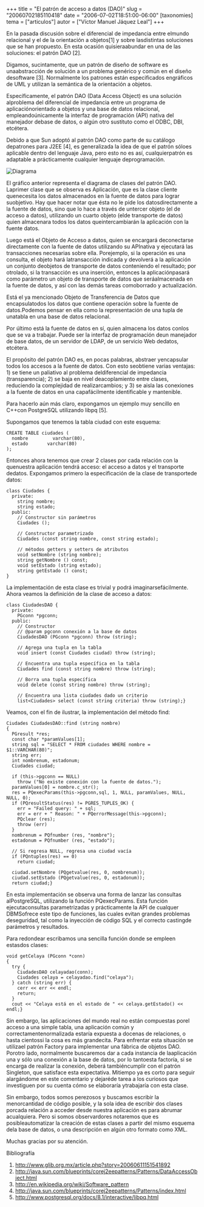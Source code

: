 +++
title = "El patrón de acceso a datos (DAO)"
slug = "20060702185110418"
date = "2006-07-02T18:51:00-06:00"
[taxonomies]
tema = ["articulos"]
autor = ["Víctor Manuel Jáquez Leal"]
+++

En la pasada discusión sobre el diferencial de impedancia entre elmundo
relacional y el de la orientación a objetos\[1\] y sobre lasdistintas
soluciones que se han propuesto. En esta ocasión quisieraabundar en una
de las soluciones: el patrón DAO \[2\].

Digamos, sucintamente, que un patrón de diseño de software es
unaabstracción de solución a un problema genérico y común en el diseño
desoftware \[3\]. Normalmente los patrones están especificados
engráficos de UML y utilizan la semántica de la orientación a objetos.

Específicamente, el patrón DAO (Data Access Object) es una solución
alproblema del diferencial de impedancia entre un programa de
aplicaciónorientado a objetos y una base de datos relacional,
empleandoúnicamente la interfaz de programación (API) nativa del
manejador debase de datos, o algún otro sustituto como el ODBC, DBI,
etcétera.

<!-- more -->
Debido a que Sun adoptó al patrón DAO como parte de su catálogo
depatrones para J2EE \[4\], es generalizada la idea de que el patrón
sóloes aplicable dentro del lenguaje Java, pero esto no es así,
cualquierpatrón es adaptable a prácticamente cualquier lenguaje
deprogramación.

![Diagrama](http://www.glib.org.mx/images/articles/20060702185110418_1_original.png)

El gráfico anterior representa el diagrama de clases del patrón DAO.
Laprimer clase que se observa es Aplicación, que es la clase cliente
quenecesita los datos almacenados en la fuente de datos para lograr
suobjetivo. Hay que hacer notar que ésta no le pide los
datosdirectamente a la fuente de datos, sino que lo hace a través de
untercer objeto (el de acceso a datos), utilizando un cuarto objeto
(elde transporte de datos) quien almacenara todos los datos
queintercambiarán la aplicación con la fuente datos.

Luego está el Objeto de Acceso a datos, quien se encargará deconectarse
directamente con la fuente de datos utilizando su APInativa y ejecutará
las transacciones necesarias sobre ella. Porejemplo, si la operación es
una consulta, el objeto hará latransacción indicada y devolverá a la
aplicación un conjunto deobjetos de transporte de datos conteniendo el
resultado; por otrolado, si la transacción es una inserción, entonces la
aplicaciónpasará como parámetro un objeto de transporte de datos que
seráalmacenada en la fuente de datos, y así con las demás tareas
comoborrado y actualización.

Está el ya mencionado Objeto de Transferencia de Datos que
encapsulatodos los datos que contiene operación sobre la fuente de
datos.Podemos pensar en ella como la representación de una tupla de
unatabla en una base de datos relacional.

Por último está la fuente de datos en sí, quien almacena los datos
conlos que se va a trabajar. Puede ser la interfaz de programación deun
manejador de base datos, de un servidor de LDAP, de un servicio Web
dedatos, etcétera.

El propósito del patrón DAO es, en pocas palabras, abstraer yencapsular
todos los accesos a la fuente de datos. Con esto seobtiene varias
ventajas: 1) se tiene un paliativo al problema deldiferencial de
impedancia (transparencia); 2) se baja en nivel deacoplamiento entre
clases, reduciendo la complejidad de realizarcambios; y 3) se aisla las
conexiones a la fuente de datos en una capafácilmente identificable y
mantenible.

Para hacerlo aún más claro, expongamos un ejemplo muy sencillo en C++con
PostgreSQL utilizando libpq \[5\].

Supongamos que tenemos la tabla ciudad con este esquema:

```{sql}
CREATE TABLE ciudades (
  nombre         varchar(80),
  estado       varchar(80)
);
```

Entonces ahora tenemos que crear 2 clases por cada relación con la
quenuestra aplicación tendrá acceso: el acceso a datos y el transporte
dedatos. Expongamos primero la especificación de la clase de
transportede datos:

```{C++}
class Ciudades {
  private:
    string nombre;
    string estado;
  public:
    // Constructor sin parámetros
    Ciudades ();

    // Constructor parametrizado
    Ciudades (const string nombre, const string estado);

    // métodos getters y setters de atributos
    void setNombre (string nombre);
    string getNombre () const;
    void setEstado (string estado);
    string getEstado () const;
}
```

La implementación de esta clase es trivial y podrá imaginarsefácilmente.
Ahora veamos la definición de la clase de acceso a datos:

```{C++}
class CiudadesDAO {
  private:
    PGconn *pgconn;
  public:
    // Constructor
    // @param pgconn conexión a la base de datos
    CiudadesDAO (PGconn *pgconn) throw (string);

    // Agrega una tupla en la tabla
    void insert (const Ciudades ciudad) throw (string);

    // Encuentra una tupla específica en la tabla
    Ciudades find (const string nombre) throw (string);

    // Borra una tupla específica
    void delete (const string nombre) throw (string);

    // Encuentra una lista ciudades dado un criterio
    list<Ciudades> select (const string criteria) throw (string);}
```

Veamos, con el fin de ilustrar, la implementación del método find:

```{C++}
Ciudades CiudadesDAO::find (string nombre)
{
  PGresult *res;
  const char *paramValues[1];
  string sql = "SELECT * FROM ciudades WHERE nombre = $1::VARCHAR(80)";
  string err;
  int nombrenum, estadonum;
  Ciudades ciudad;

  if (this->pgconn == NULL)
    throw ("No existe conexión con la fuente de datos.");
  paramValues[0] = nombre.c_str();
  res = PQexecParams(this->pgconn,sql, 1, NULL, paramValues, NULL, NULL, 0);
  if (PQresultStatus(res) != PGRES_TUPLES_OK) {
    err = "Failed query: " + sql;
    err = err + " Reason: " + PQerrorMessage(this->pgconn);
    PQclear (res);
    throw (err)
  }
  nombrenum = PQfnumber (res, "nombre");
  estadonum = PQfnumber (res, "estado");

  // Si regresa NULL, regresa una ciudad vacía
  if (PQntuples(res) == 0)
    return ciudad;

  ciudad.setNombre (PQgetvalue(res, 0, nombrenum));
  ciudad.setEstado (PQgetvalue(res, 0, estadonum));
  return ciudad;}
```

En esta implementación se observa una forma de lanzar las consultas
alPostgreSQL, utilizando la función PQexecParams. Esta función
ejecutaconsultas parametrizadas y prácticamente la API de cualquer
DBMSofrece este tipo de funciones, las cuales evitan grandes problemas
deseguridad, tal como la inyección de código SQL y el correcto castingde
parámetros y resultados.

Para redondear escribamos una sencilla función donde se empleen estasdos
clases:

```{C++}
void getCelaya (PGconn *conn)
{
  try {
    CiudadesDAO celayadao(conn);
    Ciudades celaya = celayadao.find("celaya");
  } catch (string err) {
    cerr << err << endl;
    return;
  }
  cout << "Celaya está en el estado de " << celaya.getEstado() << endl;}
```

Sin embargo, las aplicaciones del mundo real no están compuestas porel
acceso a una simple tabla, una aplicación común y
correctamentenormalizada estaría expuesta a docenas de relaciones, o
hasta cientossi la cosa es más grandecita. Para enfrentar esta situación
se utilizael patrón Factory para implementar una fábrica de objetos DAO.
Porotro lado, normalmente buscaremos dar a cada instancia de
laaplicación una y sólo una conexión a la base de datos, por lo
tantoesta factoría, si se encarga de realizar la conexión, deberá
tambiéncumplir con el patrón Singleton, que satisface esta expectativa.
Mitiempo ya es corto para seguir alargándome en este comentario y
dejaréde tarea a los curiosos que investiguen por su cuenta cómo se
elaboraría ytrabajaría con esta clase.

Sin embargo, todos somos perezosos y buscamos escribir la menorcantidad
de código posible, y la sola idea de escribir dos clases porcada
relación a acceder desde nuestra aplicación es para abrumar acualquiera.
Pero si somos observardores notaremos que es posibleautomatizar la
creación de estas clases a partir del mismo esquema dela base de datos,
o una descripción en algún otro formato como XML.

Muchas gracias por su atención.

Bibliografía

1. <http://www.glib.org.mx/article.php?story=20060611151541892>
2. <http://java.sun.com/blueprints/corej2eepatterns/Patterns/DataAccessObject.html>
3. <http://en.wikipedia.org/wiki/Software_pattern>
4. <http://java.sun.com/blueprints/corej2eepatterns/Patterns/index.html>
5. <http://www.postgresql.org/docs/8.1/interactive/libpq.html>

